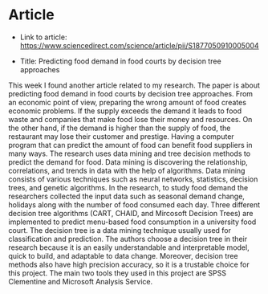 <!-- ---
title: "Post 1"
date: 2023-01-31T21:12:30-05:00
draft: false
--- -->

# Article

- Link to article: https://www.sciencedirect.com/science/article/pii/S1877050910005004

- Title: Predicting food demand in food courts by decision tree approaches

This week I found another article related to my research. The paper is about predicting food demand in food courts by decision tree approaches. From an economic point of view, preparing the wrong amount of food creates economic problems. If the supply exceeds the demand it leads to food waste and companies that make food lose their money and resources. On the other hand, if the demand is higher than the supply of food, the restaurant may lose their customer and prestige. Having a computer program that can predict the amount of food can benefit food suppliers in many ways. The research uses data mining and tree decision methods to predict the demand for food. Data mining is discovering the relationship, correlations, and trends in data with the help of algorithms. Data mining consists of various techniques such as neural networks, statistics, decision trees, and genetic algorithms. In the research, to study food demand the researchers collected the input data such as seasonal demand change, holidays along with the number of food consumed each day. Three different decision tree algorithms (CART, CHAID, and Mircosoft Decision Trees) are implemented to predict menu-based food consumption in a university food court. The decision tree is a data mining technique usually used for classification and prediction. The authors choose a decision tree in their research because it is an easily understandable and interpretable model, quick to build, and adaptable to data change. Moreover, decision tree methods also have high precision accuracy, so it is a trustable choice for this project. The main two tools they used in this project are SPSS Clementine and Microsoft Analysis Service.
